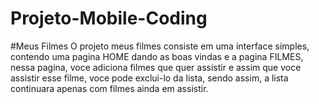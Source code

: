 # Projeto-Mobile-Coding

#Meus Filmes
O projeto meus filmes consiste em uma interface simples, contendo uma pagina HOME dando as boas vindas e a pagina FILMES, nessa pagina, voce adiciona filmes que quer assistir e assim que voce assistir esse filme, voce pode exclui-lo da lista, sendo assim, a lista continuara apenas com filmes ainda em assistir.

